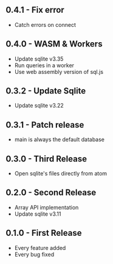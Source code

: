 ## 0.4.1 - Fix error
 * Catch errors on connect

## 0.4.0 - WASM & Workers
* Update sqlite v3.35
* Run queries in a worker
* Use web assembly version of sql.js

## 0.3.2 - Update Sqlite
* Update sqlite v3.22

## 0.3.1 - Patch release
* main is always the default database

## 0.3.0 - Third Release
* Open sqlite's files directly from atom

## 0.2.0 - Second Release
* Array API implementation
* Update sqlite v3.11

## 0.1.0 - First Release
* Every feature added
* Every bug fixed
